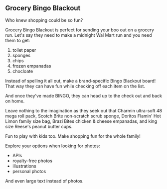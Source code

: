 ## Grocery Bingo Blackout

Who knew shopping could be so fun?

Grocery Bingo Blackout is perfect for sending your boo out on a grocery run. Let's say they need to make a midnight Wal Mart run and you need them to get:
1. toilet paper
2. sponges
3. chips
4. frozen empanadas
5. chocloate

Instead of spelling it all out, make a brand-specific Bingo Blackout board! That way they can have fun while checking off each item on the list.

And once they've made BINGO, they can head up to the check out and back on home. 

Leave nothing to the imagination as they seek out that Charmin ultra-soft 48 mega roll pack, Scotch Brite non-scratch scrub sponge, Doritos Flamin' Hot Limon family size bag, Brazi Bites chicken & cheese empanadas, and king size Reese's peanut butter cups.

Fun to play with kids too. 
Make shopping fun for the whole family!

Explore your options when looking for photos:

* APIs
* royalty-free photos
* illustrations
* personal photos
 
And even large text instead of photos.



